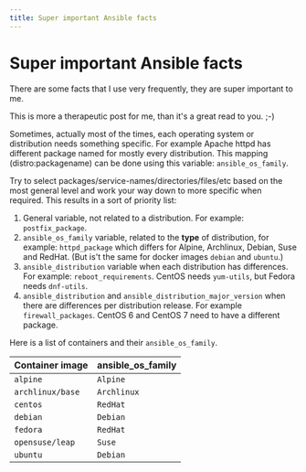 ```yaml
---
title: Super important Ansible facts
---
```


# Super important Ansible facts

There are some facts that I use very frequently, they are super important to me.

This is more a therapeutic post for me, than it's a great read to you. ;-)

Sometimes, actually most of the times, each operating system or distribution needs something specific. For example Apache httpd has different package named for mostly every distribution. This mapping (distro:packagename) can be done using this variable: `ansible_os_family`.

Try to select packages/service-names/directories/files/etc based on the most general level and work your way down to more specific when required. This results in a sort of priority list:

1. General variable, not related to a distribution. For example: `postfix_package`.
2. `ansible_os_family` variable, related to the **type** of distribution, for example: `httpd_package` which differs for Alpine, Archlinux, Debian, Suse and RedHat. (But is't the same for docker images `debian` and `ubuntu`.)
3. `ansible_distribution` variable when each distribution has differences. For example: `reboot_requirements`. CentOS needs `yum-utils`, but Fedora needs `dnf-utils`.
4. `ansible_distribution` and `ansible_distribution_major_version` when there are differences per distribution release. For example `firewall_packages`. CentOS 6 and CentOS 7 need to have a different package.

Here is a list of containers and their `ansible_os_family`.

|Container image |ansible_os_family|
|----------------|-----------------|
|`alpine`        |`Alpine`         |
|`archlinux/base`|`Archlinux`      |
|`centos`        |`RedHat`         |
|`debian`        |`Debian`         |
|`fedora`        |`RedHat`         |
|`opensuse/leap` |`Suse`           |
|`ubuntu`        |`Debian`         |
